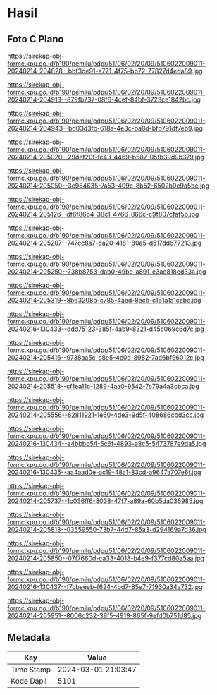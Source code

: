 # Hasil

## Foto C Plano

https://sirekap-obj-formc.kpu.go.id/b190/pemilu/pdpr/51/06/02/20/09/5106022009011-20240214-204828--bbf3de91-a771-4f75-bb72-77827d4eda89.jpg

https://sirekap-obj-formc.kpu.go.id/b190/pemilu/pdpr/51/06/02/20/09/5106022009011-20240214-204913--879fb737-08f6-4cef-84bf-3723ce1842bc.jpg

https://sirekap-obj-formc.kpu.go.id/b190/pemilu/pdpr/51/06/02/20/09/5106022009011-20240214-204943--bd03d3fb-618a-4e3c-ba8d-bfb791df7eb9.jpg

https://sirekap-obj-formc.kpu.go.id/b190/pemilu/pdpr/51/06/02/20/09/5106022009011-20240214-205020--29def20f-fc43-4469-b587-05fb39d9b379.jpg

https://sirekap-obj-formc.kpu.go.id/b190/pemilu/pdpr/51/06/02/20/09/5106022009011-20240214-205050--3e984635-7a53-409c-8b52-6502b0e9a5be.jpg

https://sirekap-obj-formc.kpu.go.id/b190/pemilu/pdpr/51/06/02/20/09/5106022009011-20240214-205126--df6f86b4-38c1-4766-866c-c9f807cfaf5b.jpg

https://sirekap-obj-formc.kpu.go.id/b190/pemilu/pdpr/51/06/02/20/09/5106022009011-20240214-205207--747cc8a7-da20-4181-80a5-d517dd677213.jpg

https://sirekap-obj-formc.kpu.go.id/b190/pemilu/pdpr/51/06/02/20/09/5106022009011-20240214-205250--738b8753-dab0-49be-a891-e3ae818ed33a.jpg

https://sirekap-obj-formc.kpu.go.id/b190/pemilu/pdpr/51/06/02/20/09/5106022009011-20240214-205319--8b63208b-c785-4aed-8ecb-c161a1a1cebc.jpg

https://sirekap-obj-formc.kpu.go.id/b190/pemilu/pdpr/51/06/02/20/09/5106022009011-20240216-130433--ddd75123-385f-4ab9-8321-d45c069c6d7c.jpg

https://sirekap-obj-formc.kpu.go.id/b190/pemilu/pdpr/51/06/02/20/09/5106022009011-20240214-205416--9738aa5c-c8e5-4c0d-8982-7ad6bf96012c.jpg

https://sirekap-obj-formc.kpu.go.id/b190/pemilu/pdpr/51/06/02/20/09/5106022009011-20240214-205518--cf1ea11c-1289-4aa0-9542-7e79a4a3cbca.jpg

https://sirekap-obj-formc.kpu.go.id/b190/pemilu/pdpr/51/06/02/20/09/5106022009011-20240214-205556--62811921-1e60-4de3-9d5f-408686cbd3cc.jpg

https://sirekap-obj-formc.kpu.go.id/b190/pemilu/pdpr/51/06/02/20/09/5106022009011-20240216-130434--e4bbbd54-5c6f-4893-a8c5-5473787e9da5.jpg

https://sirekap-obj-formc.kpu.go.id/b190/pemilu/pdpr/51/06/02/20/09/5106022009011-20240216-130435--aa4aad0e-ac19-48a1-83cd-a9647a707e6f.jpg

https://sirekap-obj-formc.kpu.go.id/b190/pemilu/pdpr/51/06/02/20/09/5106022009011-20240214-205737--1c036ff6-8038-47f7-a89a-60b5da036985.jpg

https://sirekap-obj-formc.kpu.go.id/b190/pemilu/pdpr/51/06/02/20/09/5106022009011-20240214-205813--03559550-73b7-44d7-85a3-d294169a7d36.jpg

https://sirekap-obj-formc.kpu.go.id/b190/pemilu/pdpr/51/06/02/20/09/5106022009011-20240214-205850--07f7660d-ca33-4018-b4e9-f377cd80a5aa.jpg

https://sirekap-obj-formc.kpu.go.id/b190/pemilu/pdpr/51/06/02/20/09/5106022009011-20240216-130437--f7cbeeeb-f624-4bd7-85e7-71930a34a732.jpg

https://sirekap-obj-formc.kpu.go.id/b190/pemilu/pdpr/51/06/02/20/09/5106022009011-20240214-205951--8006c232-39f5-4919-865f-9efd0b751d85.jpg


## Metadata

| Key        | Value               |
| ---------- | ------------------- |
| Time Stamp | 2024-03-01 21:03:47 |
| Kode Dapil | 5101                |



